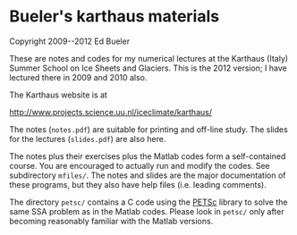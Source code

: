 Bueler's karthaus materials
========

Copyright 2009--2012  Ed Bueler

These are notes and codes for my numerical lectures at the Karthaus (Italy)
Summer School on Ice Sheets and Glaciers.  This is the 2012 version; I have
lectured there in 2009 and 2010 also.

The Karthaus website is at

http://www.projects.science.uu.nl/iceclimate/karthaus/

The notes (`notes.pdf`) are suitable for printing and off-line study.
The slides for the lectures (`slides.pdf`) are also here.

The notes plus their exercises plus the Matlab codes form a self-contained
course.  You are encouraged to  actually run and modify the codes.  See
subdirectory `mfiles/`.  The notes and slides are the major documentation
of these programs, but they also have help files (i.e. leading comments).

The directory `petsc/` contains a C code using the [PETSc]()
library to solve the same SSA problem as in the Matlab codes.
Please look in `petsc/` only after becoming reasonably familiar
with the Matlab versions.
